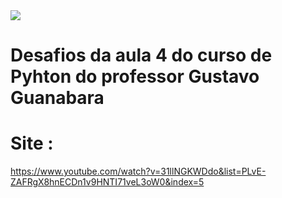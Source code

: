 <img src="https://www.tshirtgeek.com.br/wp-content/uploads/2021/03/com001.jpg"/>

# Desafios da aula 4 do curso de Pyhton do professor Gustavo Guanabara
# Site : 
https://www.youtube.com/watch?v=31llNGKWDdo&list=PLvE-ZAFRgX8hnECDn1v9HNTI71veL3oW0&index=5


